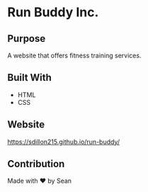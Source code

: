# Run Buddy Inc.

## Purpose
A website that offers fitness training services.

## Built With
* HTML
* CSS

## Website
https://sdillon215.github.io/run-buddy/

## Contribution
Made with ❤️ by Sean
